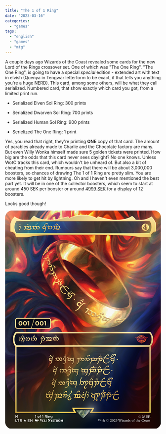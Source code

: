 ```yaml
---
title: "The 1 of 1 Ring"
date: "2023-03-16"
categories: 
  - "games"
tags: 
  - "english"
  - "games"
  - "mtg"
---
```


A couple days ago Wizards of the Coast revealed some cards for the new Lord of the Rings crossover set. One of which was "The One Ring". "The One Ring", is going to have a special _special_ edition - extended art with text in elvish (Quenya in Tengwar letterform to be exact, if that tells you anything you're a huge NERD). This card, among some others, will be what they call serialized. Numbered card, that show exactly which card you got, from a limited print run.

- Serialized Elven Sol Ring: 300 prints

- Serialized Dwarven Sol Ring: 700 prints

- Serialized Human Sol Ring: 900 prints

- Serielized The One Ring: 1 print

Yes, you read that right, they're printing **ONE** copy of that card. The amount of parables already made to Charlie and the Chocolate factory are many. But even Willy Wonka himself made sure 5 golden tickets were printed. How big are the odds that this card never sees daylight? No one knows. Unless WotC tracks this card, which wouldn't be unheard of. But also a bit of cheating from their end. Rumours say that there will be about 3,000,000 boosters, so chances of drawing The 1 of 1 Ring are pretty slim. You are more likely to get hit by lightning. Oh and I haven't even mentioned the best part yet. It will be in one of the collector boosters, which seem to start at around 450 SEK per booster or around [4999 SEK](https://alphaspel.se/1982-boosters-displayer-och-bundles/189384-magic-the-gathering-the-lord-of-the-rings-tales-of-middle-earth-collector-booster-display-12) for a display of 12 boosters.  
  
Looks good though!

![](images/en_T2CA6K33JjSe.png)
